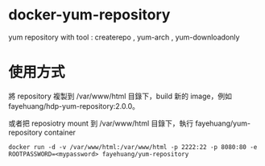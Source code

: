 # docker-yum-repository
yum repository with tool : createrepo , yum-arch , yum-downloadonly
# 使用方式
將 repository 複製到 /var/www/html 目錄下，build 新的 image，例如 fayehuang/hdp-yum-repository:2.0.0。

或者把 reposiotry mount 到 /var/www/html 目錄下，執行 fayehuang/yum-repository container

  `docker run -d -v /var/www/html:/var/www/html -p 2222:22 -p 8080:80 -e ROOTPASSWORD=<mypassword> fayehuang/yum-repository`
